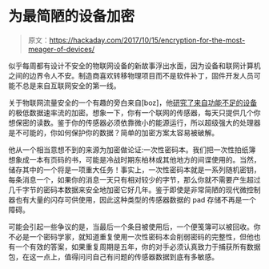 # 为最简陋的设备加密

> 原文：<https://hackaday.com/2017/10/15/encryption-for-the-most-meager-of-devices/>

似乎每周都有设计不安全的物联网设备的新故事浮出水面，因为设备和联网计算机之间的边界令人不安。制造商喜欢转移物理项目而不是软件补丁，固件开发人员可能不总是来自互联网安全的第一线。

关于物联网流量安全的一个有趣的旁白来自[boz]，他[研究了来自功能不足的设备](http://rodyne.com/?p=852)的极低数据速率流的加密。想象一下，你有一个联网的传感器，每天只提供几个你想保密的读数。鉴于你的传感器必须依靠微小的能源运行，所以超级强大的处理器是不可能的，你如何保护你的数据？简单的加密方案太容易被破解。

他从一个相当意想不到的来源为加密做论证:一次性密码本。我们把一次性拍纸簿想象成一本有页码的书，可能是冷战时期东柏林或其他地方的间谍使用的。当然，储存其中的一个将是一项重大任务！事实上，一次性密码本就是一系列随机密钥，每条消息一个，如果你的消息一天只有相对较少的字节，那么你就不需要产生超过几千字节的密码本数据来安全地加密它好几年。鉴于即使是非常简陋的现代微控制器也有大量的闪存可供使用，因此这种类型的传感器数据的 pad 存储不再是一个障碍。

可能会引起一些争议的是，当最后一个条目被使用后，一个便笺簿可以被回收。你不必是一个密码学家，就知道重复使用一次性密码本会削弱密码的完整性，但他也有一个有效的答案，如果重复周期是五年，你的对手必须认真致力于捕获所有数据包，在这一点上，值得问问自己有问题的传感器数据到底有多敏感。